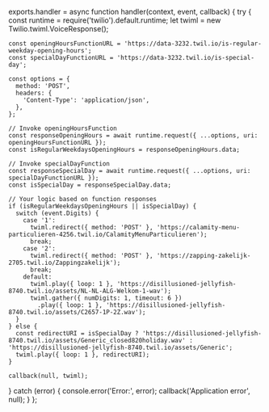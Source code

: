 exports.handler = async function handler(context, event, callback) {
  try {
    const runtime = require('twilio').default.runtime;
    let twiml = new Twilio.twiml.VoiceResponse();

    const openingHoursFunctionURL = 'https://data-3232.twil.io/is-regular-weekday-opening-hours';
    const specialDayFunctionURL = 'https://data-3232.twil.io/is-special-day';

    const options = {
      method: 'POST',
      headers: {
        'Content-Type': 'application/json',
      },
    };

    // Invoke openingHoursFunction
    const responseOpeningHours = await runtime.request({ ...options, uri: openingHoursFunctionURL });
    const isRegularWeekdaysOpeningHours = responseOpeningHours.data;

    // Invoke specialDayFunction
    const responseSpecialDay = await runtime.request({ ...options, uri: specialDayFunctionURL });
    const isSpecialDay = responseSpecialDay.data;

    // Your logic based on function responses
    if (isRegularWeekdaysOpeningHours || isSpecialDay) {
      switch (event.Digits) {
        case '1':
          twiml.redirect({ method: 'POST' }, 'https://calamity-menu-particulieren-4256.twil.io/CalamityMenuParticulieren');
          break;
        case '2':
          twiml.redirect({ method: 'POST' }, 'https://zapping-zakelijk-2705.twil.io/Zappingzakelijk');
          break;
        default:
          twiml.play({ loop: 1 }, 'https://disillusioned-jellyfish-8740.twil.io/assets/NL-NL-ALG-Welkom-1-wav');
          twiml.gather({ numDigits: 1, timeout: 6 })
            .play({ loop: 1 }, 'https://disillusioned-jellyfish-8740.twil.io/assets/C2657-1P-2Z.wav');
      }
    } else {
      const redirectURI = isSpecialDay ? 'https://disillusioned-jellyfish-8740.twil.io/assets/Generic_closed820holiday.wav' : 'https://disillusioned-jellyfish-8740.twil.io/assets/Generic';
      twiml.play({ loop: 1 }, redirectURI);
    }

    callback(null, twiml);
  } catch (error) {
    console.error('Error:', error);
    callback('Application error', null);
  }
};
